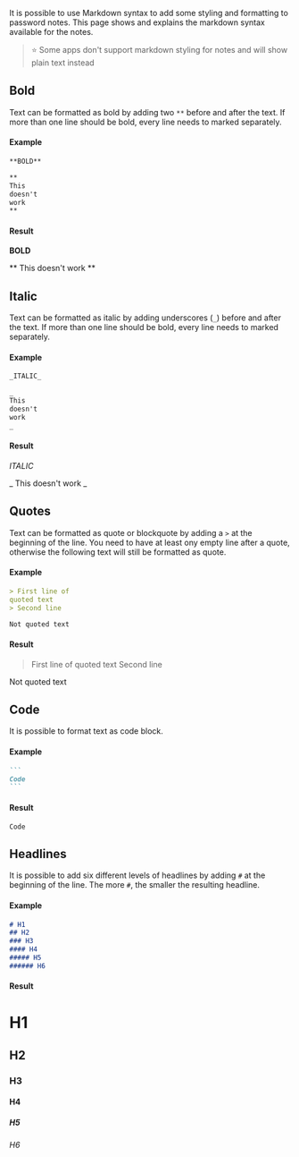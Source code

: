 It is possible to use Markdown syntax to add some styling and formatting to password notes.
This page shows and explains the markdown syntax available for the notes.

> :star: Some apps don't support markdown styling for notes and will show plain text instead

## Bold
Text can be formatted as bold by adding two `**` before and after the text.
If more than one line should be bold, every line needs to marked separately.

#### Example
```markdown
**BOLD**

**
This
doesn't
work
**
```

#### Result
**BOLD**

**
This
doesn't
work
**


## Italic
Text can be formatted as italic by adding underscores (`_`) before and after the text.
If more than one line should be bold, every line needs to marked separately.

#### Example
```markdown
_ITALIC_

_
This
doesn't
work
_
```

#### Result
_ITALIC_

_
This
doesn't
work
_



## Quotes
Text can be formatted as quote or blockquote by adding a `>` at the beginning of the line.
You need to have at least ony empty line after a quote, otherwise the following text will still be formatted as quote.

#### Example
```markdown
> First line of
quoted text
> Second line

Not quoted text
```

#### Result
> First line of
quoted text
> Second line

Not quoted text



## Code
It is possible to format text as code block.

#### Example
~~~markdown
```
Code
```
~~~

#### Result
```
Code
```



## Headlines
It is possible to add six different levels of headlines by adding `#` at the beginning of the line.
The more `#`, the smaller the resulting headline.

#### Example
```markdown
# H1
## H2
### H3
#### H4
##### H5
###### H6
```

#### Result
# H1
## H2
### H3
#### H4
##### H5
###### H6